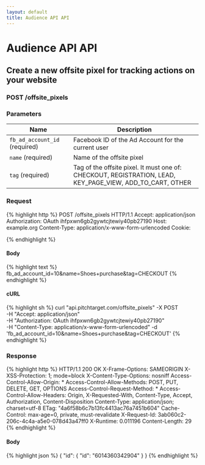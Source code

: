 ```yaml
---
layout: default
title: Audience API API
---
```


# Audience API API

## Create a new offsite pixel for tracking actions on your website

### POST /offsite_pixels


### Parameters

Name | Description |
-----|-------------|
`fb_ad_account_id` (required) | Facebook ID of the Ad Account for the current user |
`name` (required) | Name of the offsite pixel |
`tag` (required) | Tag of the offsite pixel. It must one of: CHECKOUT, REGISTRATION, LEAD, KEY_PAGE_VIEW, ADD_TO_CART, OTHER |

### Request

{% highlight http %}
POST /offsite_pixels HTTP/1.1
Accept: application/json
Authorization: OAuth ihfpxwn6gb2gywtcjtewiy40pb27190
Host: example.org
Content-Type: application/x-www-form-urlencoded
Cookie: 

{% endhighlight %}

#### Body

{% highlight text %}
fb_ad_account_id=10&name=Shoes+purchase&tag=CHECKOUT
{% endhighlight %}

#### cURL

{% highlight sh %}
curl "api.pitchtarget.com/offsite_pixels" -X POST \
	-H "Accept: application/json" \
	-H "Authorization: OAuth ihfpxwn6gb2gywtcjtewiy40pb27190" \
	-H "Content-Type: application/x-www-form-urlencoded" -d 'fb_ad_account_id=10&name=Shoes+purchase&tag=CHECKOUT'
{% endhighlight %}

### Response

{% highlight http %}
HTTP/1.1 200 OK
X-Frame-Options: SAMEORIGIN
X-XSS-Protection: 1; mode=block
X-Content-Type-Options: nosniff
Access-Control-Allow-Origin: *
Access-Control-Allow-Methods: POST, PUT, DELETE, GET, OPTIONS
Access-Control-Request-Method: *
Access-Control-Allow-Headers: Origin, X-Requested-With, Content-Type, Accept, Authorization, Content-Disposition
Content-Type: application/json; charset=utf-8
ETag: "4a6f58b6c7b13fc4413ac76a7451b604"
Cache-Control: max-age=0, private, must-revalidate
X-Request-Id: 3ab060c2-206c-4c4a-a5e0-078d43a47ff0
X-Runtime: 0.011196
Content-Length: 29
{% endhighlight %}

#### Body

{% highlight json %}
{
  "id": {
    "id": "6014360342904"
  }
}
{% endhighlight %}

